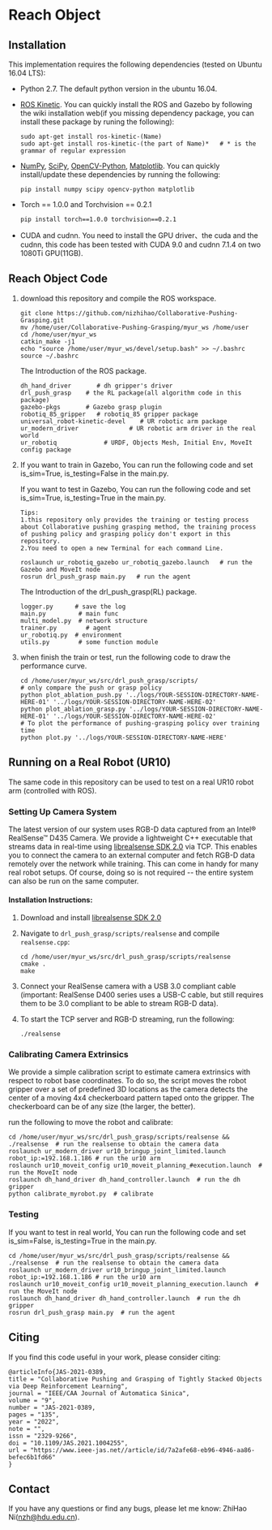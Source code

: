 # Reach Object

## Installation

This implementation requires the following dependencies (tested on Ubuntu 16.04 LTS):

- Python 2.7. The default python version in the ubuntu 16.04.

- [ROS Kinetic](http://wiki.ros.org/Installation/Ubuntu). You can quickly install the ROS and Gazebo by following the wiki installation web(if you missing dependency package, you can install these package by runing the following):

  ```shell
  sudo apt-get install ros-kinetic-(Name)
  sudo apt-get install ros-kinetic-(the part of Name)*   # * is the grammar of regular expression
  ```

- [NumPy](http://www.numpy.org/), [SciPy](https://www.scipy.org/scipylib/index.html), [OpenCV-Python](https://docs.opencv.org/3.0-beta/doc/py_tutorials/py_tutorials.html), [Matplotlib](https://matplotlib.org/). You can quickly install/update these dependencies by running the following:

  ```shell
  pip install numpy scipy opencv-python matplotlib
  ```

- Torch == 1.0.0 and Torchvision == 0.2.1

  ```shell
  pip install torch==1.0.0 torchvision==0.2.1
  ```

- CUDA and cudnn. You need to install the GPU driver、the cuda and the cudnn, this code has been tested with CUDA 9.0 and cudnn 7.1.4 on two 1080Ti GPU(11GB).

## Reach Object Code

1. download this repository and compile the ROS workspace.

   ```shell
   git clone https://github.com/nizhihao/Collaborative-Pushing-Grasping.git
   mv /home/user/Collaborative-Pushing-Grasping/myur_ws /home/user
   cd /home/user/myur_ws
   catkin_make -j1
   echo "source /home/user/myur_ws/devel/setup.bash" >> ~/.bashrc
   source ~/.bashrc
   ```

   The Introduction of the ROS package.

   ```shell
   dh_hand_driver   	# dh gripper's driver
   drl_push_grasp    # the RL package(all algorithm code in this package)
   gazebo-pkgs       # Gazebo grasp plugin
   robotiq_85_gripper   # robotiq_85 gripper package
   universal_robot-kinetic-devel  	# UR robotic arm package
   ur_modern_driver 		     # UR robotic arm driver in the real world 
   ur_robotiq 			  # URDF, Objects Mesh, Initial Env, MoveIt config package
   ```

2. If you want to train in Gazebo,  You can run the following code and set is_sim=True, is_testing=False in the main.py. 

   If you want to test in Gazebo,  You can run the following code and set is_sim=True, is_testing=True in the main.py. 

   ```
   Tips: 
   1.this repository only provides the training or testing process about Collaborative pushing grasping method, the training process of pushing policy and grasping policy don't export in this repository.
   2.You need to open a new Terminal for each command Line.
   ```

   ```shell
   roslaunch ur_robotiq_gazebo ur_robotiq_gazebo.launch   # run the Gazebo and MoveIt node
   rosrun drl_push_grasp main.py   # run the agent
   ```

   The Introduction of the drl_push_grasp(RL) package.

   ```shell
   logger.py      # save the log
   main.py   	   # main func
   multi_model.py  # network structure
   trainer.py   	 # agent 
   ur_robotiq.py  # environment
   utils.py		   # some function module
   ```

   

3. when finish the train or test, run the following code to draw the performance curve.

   ```
   cd /home/user/myur_ws/src/drl_push_grasp/scripts/
   # only compare the push or grasp policy
   python plot_ablation_push.py '../logs/YOUR-SESSION-DIRECTORY-NAME-HERE-01' '../logs/YOUR-SESSION-DIRECTORY-NAME-HERE-02'
   python plot_ablation_grasp.py '../logs/YOUR-SESSION-DIRECTORY-NAME-HERE-01' '../logs/YOUR-SESSION-DIRECTORY-NAME-HERE-02'
   # To plot the performance of pushing-grasping policy over training time
   python plot.py '../logs/YOUR-SESSION-DIRECTORY-NAME-HERE'
   ```

   

## Running on a Real Robot (UR10)

The same code in this repository can be used to test on a real UR10 robot arm (controlled with ROS). 

### Setting Up Camera System

The latest version of our system uses RGB-D data captured from an Intel® RealSense™ D435 Camera. We provide a lightweight C++ executable that streams data in real-time using [librealsense SDK 2.0](https://github.com/IntelRealSense/librealsense) via TCP. This enables you to connect the camera to an external computer and fetch RGB-D data remotely over the network while training. This can come in handy for many real robot setups. Of course, doing so is not required -- the entire system can also be run on the same computer.

#### Installation Instructions:

1. Download and install [librealsense SDK 2.0](https://github.com/IntelRealSense/librealsense)

1. Navigate to `drl_push_grasp/scripts/realsense` and compile `realsense.cpp`:

   ```shell
   cd /home/user/myur_ws/src/drl_push_grasp/scripts/realsense
   cmake .
   make
   ```

1. Connect your RealSense camera with a USB 3.0 compliant cable (important: RealSense D400 series uses a USB-C cable, but still requires them to be 3.0 compliant to be able to stream RGB-D data).

1. To start the TCP server and RGB-D streaming, run the following:

   ```shell
   ./realsense
   ```

### Calibrating Camera Extrinsics

We provide a simple calibration script to estimate camera extrinsics with respect to robot base coordinates. To do so, the script moves the robot gripper over a set of predefined 3D locations as the camera detects the center of a moving 4x4 checkerboard pattern taped onto the gripper. The checkerboard can be of any size (the larger, the better).

run the following to move the robot and calibrate:

```shell
cd /home/user/myur_ws/src/drl_push_grasp/scripts/realsense && ./realsense  # run the realsense to obtain the camera data
roslaunch ur_modern_driver ur10_bringup_joint_limited.launch robot_ip:=192.168.1.186 # run the ur10 arm
roslaunch ur10_moveit_config ur10_moveit_planning_#execution.launch  # run the MoveIt node
roslaunch dh_hand_driver dh_hand_controller.launch  # run the dh gripper
python calibrate_myrobot.py  # calibrate
```

### Testing

If you want to test in real world,  You can run the following code and set is_sim=False, is_testing=True in the main.py. 

```shell
cd /home/user/myur_ws/src/drl_push_grasp/scripts/realsense && ./realsense  # run the realsense to obtain the camera data
roslaunch ur_modern_driver ur10_bringup_joint_limited.launch robot_ip:=192.168.1.186 # run the ur10 arm
roslaunch ur10_moveit_config ur10_moveit_planning_execution.launch  # run the MoveIt node
roslaunch dh_hand_driver dh_hand_controller.launch  # run the dh gripper
rosrun drl_push_grasp main.py  # run the agent
```

## Citing

If you find this code useful in your work, please consider citing:

```shell
@articleInfo{JAS-2021-0389,
title = "Collaborative Pushing and Grasping of Tightly Stacked Objects via Deep Reinforcement Learning",
journal = "IEEE/CAA Journal of Automatica Sinica",
volume = "9",
number = "JAS-2021-0389,
pages = "135",
year = "2022",
note = "",
issn = "2329-9266",
doi = "10.1109/JAS.2021.1004255",
url = "https://www.ieee-jas.net//article/id/7a2afe68-eb96-4946-aa86-befec6b1fd66"
}
```

## Contact

If you have any questions or find any bugs, please let me know: ZhiHao Ni(nzh@hdu.edu.cn).

